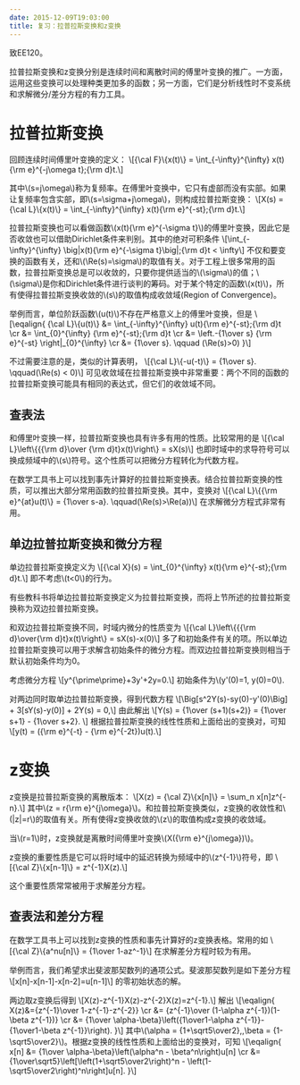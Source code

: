 ```yaml
---
date: 2015-12-09T19:03:00
title: 复习：拉普拉斯变换和z变换
---
```


致EE120。

拉普拉斯变换和z变换分别是连续时间和离散时间的傅里叶变换的推广。一方面，运用这些变换可以处理种类更加多的函数；另一方面，它们是分析线性时不变系统和求解微分/差分方程的有力工具。

<!--more-->

# 拉普拉斯变换

回顾连续时间傅里叶变换的定义：
\\[{\cal F}\\{x(t)\\} = \int\_{-\infty}^{\infty} x(t){\rm e}^{-j\omega t}\;{\rm d}t.\\]

其中\\(s=j\omega\\)称为复频率。在傅里叶变换中，它只有虚部而没有实部。如果让复频率包含实部，即\\(s=\sigma+j\omega\\)，则构成拉普拉斯变换：
\\[X(s) = {\cal L}\\{x(t)\\} = \int\_{-\infty}^{\infty} x(t){\rm e}^{-st}\;{\rm d}t.\\]

拉普拉斯变换也可以看做函数\\(x(t){\rm e}^{-\sigma t}\\)的傅里叶变换，因此它是否收敛也可以借助Dirichlet条件来判别。其中的绝对可积条件
\\[\int\_{-\infty}^{\infty} \big|x(t){\rm e}^{-\sigma t}\big|\;{\rm d}t < \infty\\]
不仅和要变换的函数有关，还和\\(\Re(s)=\sigma\\)的取值有关。对于工程上很多常用的函数，拉普拉斯变换总是可以收敛的，只要你提供适当的\\(\sigma\\)的值；\\(\sigma\\)是你和Dirichlet条件进行谈判的筹码。对于某个特定的函数\\(x(t)\\)，所有使得拉普拉斯变换收敛的\\(s\\)的取值构成收敛域(Region of Convergence)。

举例而言，单位阶跃函数\\(u(t)\\)不存在严格意义上的傅里叶变换，但是
\\[\eqalign{
{\cal L}\\{u(t)\\} &= \int\_{-\infty}^{\infty} u(t){\rm e}^{-st}\;{\rm d}t \cr
&= \int\_{0}^{\infty} {\rm e}^{-st}\;{\rm d}t \cr
&= \left.-{1\over s} {\rm e}^{-st} \right|\_{0}^{\infty} \cr
&= {1\over s}. \qquad (\Re(s)>0)
}\\]

不过需要注意的是，类似的计算表明，
\\[{\cal L}\\{-u(-t)\\} = {1\over s}. \qquad(\Re(s) < 0)\\]
可见收敛域在拉普拉斯变换中非常重要：两个不同的函数的拉普拉斯变换可能具有相同的表达式，但它们的收敛域不同。

## 查表法

和傅里叶变换一样，拉普拉斯变换也具有许多有用的性质。比较常用的是
\\[{\cal L}\left\\{{{\rm d}\over {\rm d}t}x(t)\right\\} = sX(s)\\]
也即时域中的求导符号可以换成频域中的\\(s\\)符号。这个性质可以把微分方程转化为代数方程。

在数学工具书上可以找到事先计算好的拉普拉斯变换表。结合拉普拉斯变换的性质，可以推出大部分常用函数的拉普拉斯变换。其中，变换对
\\[{\cal L}\\{{\rm e}^{at}u(t)\\} = {1\over s-a}. \qquad(\Re(s)>\Re(a))\\]
在求解微分方程式非常有用。

## 单边拉普拉斯变换和微分方程

单边拉普拉斯变换定义为
\\[{\cal X}(s) = \int\_{0}^{\infty} x(t){\rm e}^{-st}\;{\rm d}t.\\]
即不考虑\\(t<0\\)的行为。

有些教科书将单边拉普拉斯变换定义为拉普拉斯变换，而将上节所述的拉普拉斯变换称为双边拉普拉斯变换。

和双边拉普拉斯变换不同，时域内微分的性质变为
\\[{\cal L}\left\\{{{\rm d}\over{\rm d}t}x(t)\right\\} = sX(s)-x(0)\\]
多了和初始条件有关的项。所以单边拉普拉斯变换可以用于求解含初始条件的微分方程。而双边拉普拉斯变换则相当于默认初始条件均为0。

考虑微分方程
\\[y^{\prime\prime}+3y'+2y=0.\\]
初始条件为\\(y'(0)=1, y(0)=0\\).

对两边同时取单边拉普拉斯变换，得到代数方程
\\[\Big[s^2Y(s)-sy(0)-y'(0)\Big] + 3[sY(s)-y(0)] + 2Y(s) = 0,\\]
由此解出
\\[Y(s) = {1\over (s+1)(s+2)} = {1\over s+1} - {1\over s+2}. \\]
根据拉普拉斯变换的线性性质和上面给出的变换对，可知
\\[y(t) = ({\rm e}^{-t} - {\rm e}^{-2t})u(t).\\]

# z变换

z变换是拉普拉斯变换的离散版本：
\\[X(z) = {\cal Z}\\{x[n]\\} = \sum\_n x[n]z^{-n}.\\]
其中\\(z = r{\rm e}^{j\omega}\\)。和拉普拉斯变换类似，z变换的收敛性和\\(|z|=r\\)的取值有关。所有使得z变换收敛的\\(z\\)的取值构成z变换的收敛域。

当\\(r=1\\)时，z变换就是离散时间傅里叶变换\\(X({\rm e}^{j\omega})\\)。

z变换的重要性质是它可以将时域中的延迟转换为频域中的\\(z^{-1}\\)符号，即
\\[{\cal Z}\\{x[n-1]\\} = z^{-1}X(z).\\]

这个重要性质常常被用于求解差分方程。

## 查表法和差分方程

在数学工具书上可以找到z变换的性质和事先计算好的z变换表格。常用的如
\\[{\cal Z}\\{a^nu[n]\\} = {1\over 1-az^-1}\\]
在求解差分方程时较为有用。

举例而言，我们希望求出斐波那契数列的通项公式。斐波那契数列是如下差分方程
\\[x[n]-x[n-1]-x[n-2]=u[n-1]\\]
的零初始状态的解。

两边取z变换后得到
\\[X(z)-z^{-1}X(z)-z^{-2}X(z)=z^{-1}.\\]
解出
\\[\eqalign{
X(z)&={z^{-1}\over 1-z^{-1}-z^{-2}} \cr
&= {z^{-1}\over (1-\alpha z^{-1})(1-\beta z^{-1})} \cr
&= {1\over \alpha-\beta}\left({1\over1-\alpha z^{-1}}-{1\over1-\beta z^{-1}}\right).
}\\]
其中\\(\alpha = {1+\sqrt5\over2},\,\beta = {1-\sqrt5\over2}\\)。根据z变换的线性性质和上面给出的变换对，可知
\\[\eqalign{
x[n] &= {1\over \alpha-\beta}\left(\alpha^n - \beta^n\right)u[n] \cr
&= {1\over\sqrt5}\left[\left(1+\sqrt5\over2\right)^n - \left(1-\sqrt5\over2\right)^n\right]u[n].
}\\]
